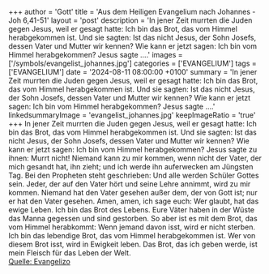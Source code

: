 +++
author = 'Gott'
title = 'Aus dem Heiligen Evangelium nach Johannes - Joh 6,41-51'
layout = 'post'
description = 'In jener Zeit murrten die Juden gegen Jesus, weil er gesagt hatte: Ich bin das Brot, das vom Himmel herabgekommen ist. Und sie sagten: Ist das nicht Jesus, der Sohn Josefs, dessen Vater und Mutter wir kennen? Wie kann er jetzt sagen: Ich bin vom Himmel herabgekommen? Jesus sagte ....'
images = ['/symbols/evangelist_johannes.jpg']
categories = ['EVANGELIUM']
tags = ['EVANGELIUM']
date = '2024-08-11 08:00:00 +0100'
summary = 'In jener Zeit murrten die Juden gegen Jesus, weil er gesagt hatte: Ich bin das Brot, das vom Himmel herabgekommen ist. Und sie sagten: Ist das nicht Jesus, der Sohn Josefs, dessen Vater und Mutter wir kennen? Wie kann er jetzt sagen: Ich bin vom Himmel herabgekommen? Jesus sagte ....'
linkedsummaryImage = 'evangelist_johannes.jpg'
keepImageRatio = 'true'
+++
In jener Zeit murrten die Juden gegen Jesus, weil er gesagt hatte: Ich bin das Brot, das vom Himmel herabgekommen ist.
Und sie sagten: Ist das nicht Jesus, der Sohn Josefs, dessen Vater und Mutter wir kennen? Wie kann er jetzt sagen: Ich bin vom Himmel herabgekommen?
Jesus sagte zu ihnen: Murrt nicht!
Niemand kann zu mir kommen, wenn nicht der Vater, der mich gesandt hat, ihn zieht; und ich werde ihn auferwecken am Jüngsten Tag.<!--more-->
Bei den Propheten steht geschrieben: Und alle werden Schüler Gottes sein. Jeder, der auf den Vater hört und seine Lehre annimmt, wird zu mir kommen.
Niemand hat den Vater gesehen außer dem, der von Gott ist; nur er hat den Vater gesehen.
Amen, amen, ich sage euch: Wer glaubt, hat das ewige Leben.
Ich bin das Brot des Lebens.
Eure Väter haben in der Wüste das Manna gegessen und sind gestorben.
So aber ist es mit dem Brot, das vom Himmel herabkommt: Wenn jemand davon isst, wird er nicht sterben.
Ich bin das lebendige Brot, das vom Himmel herabgekommen ist. Wer von diesem Brot isst, wird in Ewigkeit leben. Das Brot, das ich geben werde, ist mein Fleisch für das Leben der Welt.<br> [Quelle: Evangelizo](https://evangeliumtagfuertag.org/DE/gospel)